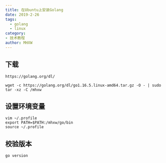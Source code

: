 ```yaml
---
title: 在Ubuntu上安装Golang
date: 2019-2-26
tags: 
  - golang
  - linux
category:
- 技术教程
author: MHXW
---
```


## 下载

```shell
https://golang.org/dl/
```

```shell
wget -c https://golang.org/dl/go1.16.5.linux-amd64.tar.gz -O - | sudo tar -xz -C /mhxw
```

<!-- more -->

## 设置环境变量

```shell
vim ~/.profile
export PATH=$PATH:/mhxw/go/bin
source ~/.profile
```

## 校验版本

```shell
go version
```

